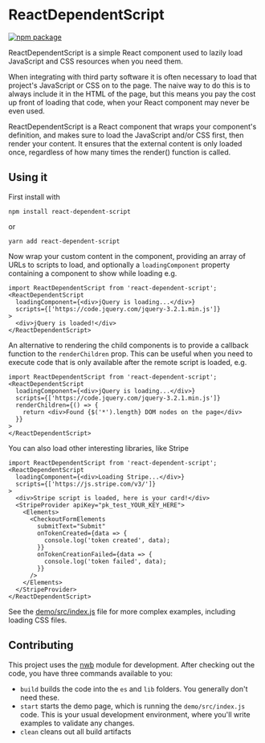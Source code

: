 # ReactDependentScript

[![npm package][npm-badge]][npm]

ReactDependentScript is a simple React component used to lazily load JavaScript and CSS resources
when you need them.

When integrating with third party software it is often necessary to load that project's JavaScript
or CSS on to the page.  The naive way to do this is to always include it in the HTML of the page,
but this means you pay the cost up front of loading that code, when your React component may never
be even used.

ReactDependentScript is a React component that wraps your component's definition, and makes sure
to load the JavaScript and/or CSS first, then render your content.  It ensures that the external
content is only loaded once, regardless of how many times the render() function is called.

## Using it
First install with

```
npm install react-dependent-script
```
or
```
yarn add react-dependent-script
```

Now wrap your custom content in the component, providing an array of URLs to scripts
to load, and optionally a `loadingComponent` property containing a component to show while loading
e.g.

```JSX
import ReactDependentScript from 'react-dependent-script';
<ReactDependentScript
  loadingComponent={<div>jQuery is loading...</div>}
  scripts={['https://code.jquery.com/jquery-3.2.1.min.js']}
>
  <div>jQuery is loaded!</div>
</ReactDependentScript>
```

An alternative to rendering the child components is to provide a callback function to the
`renderChildren` prop.  This can be useful when you need to execute code that is only available
after the remote script is loaded, e.g.

```JSX
import ReactDependentScript from 'react-dependent-script';
<ReactDependentScript
  loadingComponent={<div>jQuery is loading...</div>}
  scripts={['https://code.jquery.com/jquery-3.2.1.min.js']}
  renderChildren={() => {
    return <div>Found {$('*').length} DOM nodes on the page</div>
  }}
>
</ReactDependentScript>
```

You can also load other interesting libraries, like Stripe

```JSX
import ReactDependentScript from 'react-dependent-script';
<ReactDependentScript
  loadingComponent={<div>Loading Stripe...</div>}
  scripts={['https://js.stripe.com/v3/']}
>
  <div>Stripe script is loaded, here is your card!</div>
  <StripeProvider apiKey="pk_test_YOUR_KEY_HERE">
    <Elements>
      <CheckoutFormElements
        submitText="Submit"
        onTokenCreated={data => {
          console.log('token created', data);
        }}
        onTokenCreationFailed={data => {
          console.log('token failed', data);
        }}
      />
    </Elements>
  </StripeProvider>
</ReactDependentScript>
```

See the [demo/src/index.js](https://github.com/shaneosullivan/ReactDependentScript/blob/master/demo/src/index.js)
file for more complex examples, including loading CSS files.

## Contributing

This project uses the [nwb](https://github.com/insin/nwb/) module for development.  After checking
out the code, you have three commands available to you:

- `build` builds the code into the `es` and `lib` folders.  You generally don't need these.
- `start` starts the demo page, which is running the `demo/src/index.js` code.  This is your usual
development environment, where you'll write examples to validate any changes.
- `clean` cleans out all build artifacts

[npm-badge]: https://img.shields.io/npm/v/npm-package.png?style=flat-square
[npm]: https://www.npmjs.org/package/npm-package

